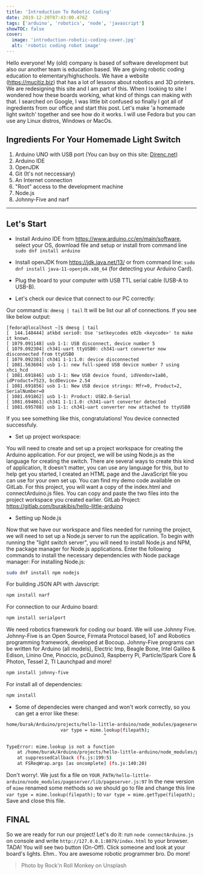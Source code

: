 ```yaml
---
title: 'Introduction To Robotic Coding'
date: 2019-12-20T07:43:00.476Z
tags: ['arduino', 'robotics', 'node', 'javascript']
showTOC: false
cover:
  image: 'introduction-robotic-coding-cover.jpg'
  alt: 'robotic coding robot image'
---
```


Hello everyone! My (old) company is based of software development but also our another team is education based. We are giving robotic coding education to elementary/highschools. We have a website (https://mucitiz.biz) that has a lot of lessons about robotics and 3D printers. We are redesigning this site and I am part of this. When I looking to site I wondered how these boards working, what kind of things can making with that. I searched on Google, I was little bit confused so finally I got all of ingredients from our office and start this post. Let's make 'a homemade light switch' together and see how do it works.
I will use Fedora but you can use any Linux distros, Windows or MacOs.

## Ingredients For Your Homemade Light Switch

1. Arduino UNO with USB port (You can buy on this site: <a href="https://www.direnc.net/arduino-uno-r3-smd" target="_blank">Direnc.net</a>)
2. Arduino IDE
3. OpenJDK
4. Git (It's not neccessary)
5. An Internet connection
6. "Root" access to the development machine
7. Node.js
8. Johnny-Five and narf

---

## Let's Start

- Install Arduino IDE from <a href="https://www.arduino.cc/en/main/software" target="_blank">https://www.arduino.cc/en/main/software</a>, select your OS, download file and setup or install from command line `sudo dnf install arduino`

- Install openJDK from <a href="https://jdk.java.net/13/" target="_blank">https://jdk.java.net/13/</a> or from command line: `sudo dnf install java-11-openjdk.x86_64` (for detecting your Arduino Card).

- Plug the board to your computer with USB TTL serial cable (USB-A to USB-B).
- Let's check our device that connect to our PC correctly:

Our command is: `dmesg | tail` It will be list our all of connections. If you see like below output:

```
[fedora@localhost ~]$ dmesg | tail
[  144.148444] atkbd serio0: Use 'setkeycodes e02b <keycode>' to make it known.
[ 1079.091148] usb 1-1: USB disconnect, device number 5
[ 1079.092304] ch341-uart ttyUSB0: ch341-uart converter now disconnected from ttyUSB0
[ 1079.092381] ch341 1-1:1.0: device disconnected
[ 1081.563604] usb 1-1: new full-speed USB device number 7 using xhci_hcd
[ 1081.691846] usb 1-1: New USB device found, idVendor=1a86, idProduct=7523, bcdDevice= 2.54
[ 1081.691856] usb 1-1: New USB device strings: Mfr=0, Product=2, SerialNumber=0
[ 1081.691862] usb 1-1: Product: USB2.0-Serial
[ 1081.694861] ch341 1-1:1.0: ch341-uart converter detected
[ 1081.695788] usb 1-1: ch341-uart converter now attached to ttyUSB0
```

If you see something like this, congratulations! You device connected successfuly.

- Set up project workspace:

You will need to create and set up a project workspace for creating the Arduino application. For our project, we will be using Node.js as the language for creating the switch. There are several ways to create this kind of application, It doesn't matter, you can use any language for this, but to help get you started, I created an HTML page and the JavaScript file you can use for your own set up.
You can find my demo code available on GitLab. For this project, you will want a copy of the index.html and connectArduino.js files. You can copy and paste the two files into the project workspace you created earlier.
GitLab Project: <a href="https://gitlab.com/burakibis/hello-little-arduino" target="_blank">https://gitlab.com/burakibis/hello-little-arduino</a>

- Setting up Node.js

Now that we have our workspace and files needed for running the project, we will need to set up a Node.js server to run the application. To begin with running the "light switch server", you will need to install Node.js and NPM, the package manager for Node.js applications.
Enter the following commands to install the necessary dependencies with Node package manager:
For installing Node.js:

```bash
sudo dnf install npm nodejs
```

For building JSON API with Javscript:

```bash
npm install narf
```

For connection to our Arduino board:

```bash
npm install serialport
```

We need robotics framework for coding our board. We will use Johnny Five. Johnny-Five is an Open Source, Firmata Protocol based, IoT and Robotics programming framework, developed at Bocoup. Johnny-Five programs can be written for Arduino (all models), Electric Imp, Beagle Bone, Intel Galileo & Edison, Linino One, Pinoccio, pcDuino3, Raspberry Pi, Particle/Spark Core & Photon, Tessel 2, TI Launchpad and more!

```bash
npm install johnny-five
```

For install all of dependencies:

```bash
npm install
```

- Some of dependecies were changed and won't work correctly, so you can get a error like these:

```bash
home/burak/Arduino/projects/hello-little-arduino/node_modules/pageserver/lib/pageserver.js:97
                    var type = mime.lookup(filepath);
                                    ^

TypeError: mime.lookup is not a function
    at /home/burak/Arduino/projects/hello-little-arduino/node_modules/pageserver/lib/pageserver.js:97:37
    at suppressedCallback (fs.js:199:5)
    at FSReqWrap.args [as oncomplete] (fs.js:140:20)
```

Don't worry!. We just fix a file on `YOUR_PATH/hello-little-arduino/node_modules/pageserver/lib/pageserver.js:97`
In the new version of `mime` renamed some methods so we should go to file and change this line
`var type = mime.lookup(filepath);` to `var type = mime.getType(filepath);`
Save and close this file.

## FINAL

So we are ready for run our project! Let's do it: run `node connectArduino.js` on console and write
`http://127.0.0.1:8079/index.html` to your browser.
TADA! You will see two button (On-Off). Click someone and look at your board's lights. Ehm.. You are awesome robotic programmer bro. Do more!

> Photo by Rock'n Roll Monkey on Unsplash
